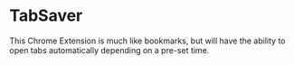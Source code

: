 # TabSaver
This Chrome Extension is much like bookmarks, but will have the ability to open tabs automatically depending on a pre-set time.
